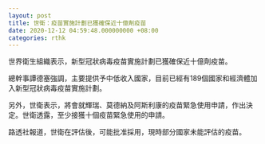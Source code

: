 ```yaml
---
layout: post
title: 世衛：疫苗實施計劃已獲確保近十億劑疫苗
date: 2020-12-12 04:59:48.000000000 +08:00
categories: rthk
---
```


世界衛生組織表示，新型冠狀病毒疫苗實施計劃已獲確保近十億劑疫苗。

總幹事譚德塞強調，主要提供予中低收入國家，目前已經有189個國家和經濟體加入新型冠狀病毒疫苗實施計劃。

另外，世衛表示，將會就輝瑞、莫德納及阿斯利康的疫苗緊急使用申請，作出決定。世衛透露，至少接獲十個疫苗緊急使用的申請。

路透社報道，世衛在評估後，可能批准採用，現時部分國家未能評估的疫苗。
